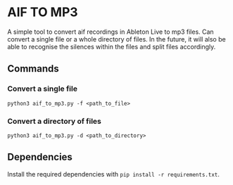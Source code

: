 # AIF TO MP3
A simple tool to convert aif recordings in Ableton Live to mp3 files. Can convert a single file or a whole directory of files. In the future, it will also be able to recognise the silences within the files and split files accordingly. 

## Commands
### Convert a single file
`python3 aif_to_mp3.py -f <path_to_file>`
### Convert a directory of files
`python3 aif_to_mp3.py -d <path_to_directory>`

## Dependencies
Install the required dependencies with `pip install -r requirements.txt`.